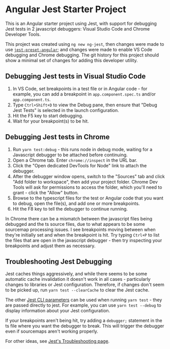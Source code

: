 # Angular Jest Starter Project

This is an Angular starter project using Jest, with support for debugging Jest tests in 2 javascript debuggers: Visual Studio Code and Chrome Developer Tools.

This project was created using `ng new ng-jest`, then changes were made to use [`jest-preset-angular`](https://github.com/thymikee/jest-preset-angular); and changes were made to enable VS Code debugging and Chrome debugging. The git history for this project should show a minimal set of changes for adding this developer utility.

## Debugging Jest tests in Visual Studio Code

1. In VS Code, set breakpoints in a test file or in Angular code - for example, you can add a breakpoint in `app.component.spec.ts` and/or `app.component.ts`.
2. Type `Ctrl+Shift+D` to view the Debug pane, then ensure that "Debug Jest Tests" is selected in the launch configuration.
3. Hit the F5 key to start debugging.
4. Wait for your breakpoint(s) to be hit.

## Debugging Jest tests in Chrome

1. Run `yarn test:debug` - this runs node in debug mode, waiting for a Javascript debugger to be attached before continuing.
2. Open a Chrome tab. Enter `chrome://inspect` in the URL bar.
3. Click the "Open dedicated DevTools for Node" link to attach the debugger.
4. After the debugger window opens, switch to the "Sources" tab and click "Add folder to workspace", then add your project folder. Chrome Dev Tools will ask for permissions to access the folder, which you'll need to grant - click the "Allow" button.
5. Browse to the typescript files for the test or Angular code that you want to debug, open the file(s), and add one or more breakpoints.
6. Hit the F8 key to tell the debugger to continue running.

In Chrome there can be a mismatch between the javascript files being debugged and the ts source files, due to what appears to be some sourcemap processing issues. I see breakpoints moving between when they're initially set and when the breakpoint is hit. Try typing `Ctrl+P` to list the files that are open in the javascript debugger - then try inspecting your breakpoints and adjust them as necessary.


## Troubleshooting Jest Debugging

Jest caches things aggressively, and while there seems to be some automatic cache invalidation it doesn't work in all cases - particularly changes to libraries or Jest configuration. Therefore, if changes don't seem to be picked up, run `yarn test --clearCache` to clear the Jest cache.

The other [Jest CLI parameters](https://jestjs.io/docs/en/cli.html) can be used when running `yarn test` - they are passed directly to jest. For example, you can use `yarn test --debug` to display information about your Jest configuration.

If your breakpoints aren't being hit, try adding a `debugger;` statement in the ts file where you want the debugger to break. This will trigger the debugger even if sourcemaps aren't working properly.

For other ideas, see [Jest's Troubleshooting page](https://jestjs.io/docs/en/22.0/troubleshooting).

